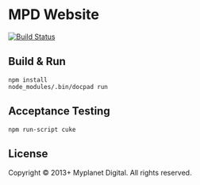 # MPD Website
[![Build Status](https://travis-ci.org/myplanetdigital/neompd.png?branch=master)](https://travis-ci.org/myplanetdigital/neompd)

## Build & Run

```
npm install
node_modules/.bin/docpad run
```

## Acceptance Testing

```
npm run-script cuke
```

## License
Copyright &copy; 2013+ Myplanet Digital. All rights reserved.
